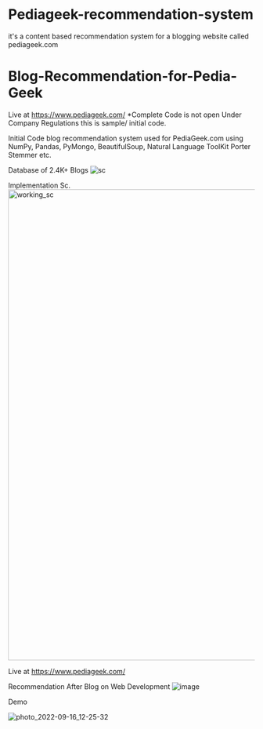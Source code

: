 # Pediageek-recommendation-system
it's a content based recommendation system for a blogging website called pediageek.com

# Blog-Recommendation-for-Pedia-Geek
Live at https://www.pediageek.com/
*Complete Code is not open Under Company Regulations this is sample/ initial code.

Initial Code blog recommendation system used for PediaGeek.com using NumPy, Pandas, PyMongo, BeautifulSoup, Natural Language ToolKit Porter Stemmer etc.



Database of 2.4K+ Blogs
![sc](https://user-images.githubusercontent.com/99891799/190575888-232797c5-5bcb-44b4-85c9-a0bf4a2a43e0.jpeg)


Implementation Sc.
<img width="960" alt="working_sc" src="https://user-images.githubusercontent.com/99891799/190575466-8c2155c7-bd33-4f1b-aa34-57a423896fba.png">

Live at https://www.pediageek.com/


Recommendation After Blog on Web Development
![image](https://user-images.githubusercontent.com/99891799/190576554-07999f0c-e0ea-4e4c-af0c-c2812ff849e8.png)

Demo

![photo_2022-09-16_12-25-32](https://user-images.githubusercontent.com/99891799/190575730-b3e8f928-1baa-4d99-89dd-ddba29065dd2.jpg)

